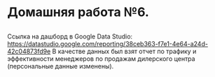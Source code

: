 # Домашняя работа №6.

## 
Ссылка на дашборд в Google Data Studio: https://datastudio.google.com/reporting/38ceb363-f7e1-4e64-a24d-42c04873fd9e
В качестве данных был взят отчет по трафику и эффективности менеджеров по продажам дилерского центра (персональные данные изменены).



